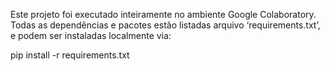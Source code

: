 Este projeto foi executado inteiramente no ambiente Google Colaboratory. Todas as dependências e pacotes estão listadas arquivo ‘requirements.txt’, e podem ser instaladas localmente via:


pip install -r requirements.txt
